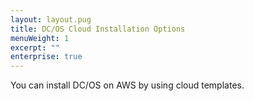 ```yaml
---
layout: layout.pug
title: DC/OS Cloud Installation Options
menuWeight: 1
excerpt: ""
enterprise: true
---
```

You can install DC/OS on AWS by using cloud templates.